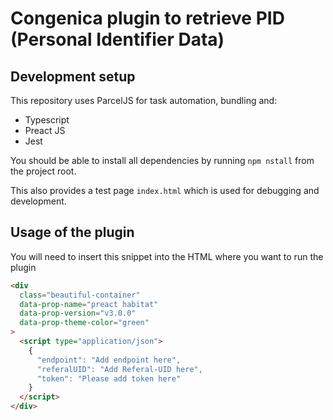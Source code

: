 # Congenica plugin to retrieve PID (Personal Identifier Data)

## Development setup

This repository uses ParcelJS for task automation, bundling and:

- Typescript
- Preact JS
- Jest

You should be able to install all dependencies by running `npm nstall` from the project root.

This also provides a test page `index.html` which is used for debugging and development.

## Usage of the plugin

You will need to insert this snippet into the HTML where you want to run the plugin

```html
<div
  class="beautiful-container"
  data-prop-name="preact habitat"
  data-prop-version="v3.0.0"
  data-prop-theme-color="green"
>
  <script type="application/json">
    {
      "endpoint": "Add endpoint here",
      "referalUID": "Add Referal-UID here",
      "token": "Please add token here"
    }
  </script>
</div>
```
